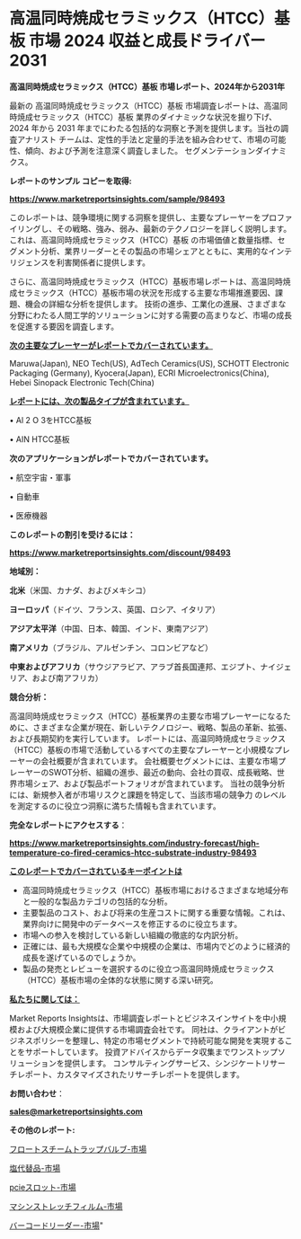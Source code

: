 # 高温同時焼成セラミックス（HTCC）基板 市場 2024 収益と成長ドライバー 2031

<strong>高温同時焼成セラミックス（HTCC）基板 市場レポート、2024年から2031年</strong>

最新の 高温同時焼成セラミックス（HTCC）基板 市場調査レポートは、高温同時焼成セラミックス（HTCC）基板 業界のダイナミックな状況を掘り下げ、2024 年から 2031 年までにわたる包括的な洞察と予測を提供します。当社の調査アナリスト チームは、定性的手法と定量的手法を組み合わせて、市場の可能性、傾向、および予測を注意深く調査しました。 セグメンテーションダイナミクス。



<strong>レポートのサンプル コピーを取得:</strong> <a href=https://www.marketreportsinsights.com/sample/98493>

<strong><u>https://www.marketreportsinsights.com/sample/98493</u></strong></a>

このレポートは、競争環境に関する洞察を提供し、主要なプレーヤーをプロファイリングし、その戦略、強み、弱み、最新のテクノロジーを詳しく説明します。 これは、高温同時焼成セラミックス（HTCC）基板 の市場価値と数量指標、セグメント分析、業界リーダーとその製品の市場シェアとともに、実用的なインテリジェンスを利害関係者に提供します。

さらに、高温同時焼成セラミックス（HTCC）基板市場レポートは、高温同時焼成セラミックス（HTCC）基板市場の状況を形成する主要な市場推進要因、課題、機会の詳細な分析を提供します。 技術の進歩、工業化の進展、さまざまな分野にわたる人間工学的ソリューションに対する需要の高まりなど、市場の成長を促進する要因を調査します。



<strong><u>次の主要なプレーヤーがレポートでカバーされています。</u></strong>

Maruwa(Japan), NEO Tech(US), AdTech Ceramics(US), SCHOTT Electronic Packaging (Germany), Kyocera(Japan), ECRI Microelectronics(China), Hebei Sinopack Electronic Tech(China)



<strong><u><b>レポートには、次の製品タイプが含まれています。</b></u></strong>

• Al 2 O 3をHTCC基板

• AIN HTCC基板



<strong><b>次のアプリケーションがレポートでカバーされています。</b></strong>

• 航空宇宙・軍事

• 自動車

• 医療機器



<strong><b>このレポートの割引を受けるには：</b></strong><a href=https://www.marketreportsinsights.com/discount/98493>

<strong><u>https://www.marketreportsinsights.com/discount/98493</u></strong></a>



<strong>地域別：</strong>



<strong>北米</strong>（米国、カナダ、およびメキシコ）



<strong>ヨーロッパ</strong>（ドイツ、フランス、英国、ロシア、イタリア）



<strong>アジア太平洋</strong>（中国、日本、韓国、インド、東南アジア）



<strong>南アメリカ</strong>（ブラジル、アルゼンチン、コロンビアなど）



<strong>中東およびアフリカ</strong>（サウジアラビア、アラブ首長国連邦、エジプト、ナイジェリア、および南アフリカ）



<strong>競合分析：</strong>

高温同時焼成セラミックス（HTCC）基板業界の主要な市場プレーヤーになるために、さまざまな企業が現在、新しいテクノロジー、戦略、製品の革新、拡張、および長期契約を実行しています。 レポートには、高温同時焼成セラミックス（HTCC）基板の市場で活動しているすべての主要なプレーヤーと小規模なプレーヤーの会社概要が含まれています。 会社概要セグメントには、主要な市場プレーヤーのSWOT分析、組織の進歩、最近の動向、会社の買収、成長戦略、世界市場シェア、および製品ポートフォリオが含まれています。 当社の競争分析には、新規参入者が市場リスクと課題を特定して、当該市場の競争力 のレベルを測定するのに役立つ洞察に満ちた情報も含まれています。



<strong>完全なレポートにアクセスする</strong>：

<a href=https://www.marketreportsinsights.com/industry-forecast/high-temperature-co-fired-ceramics-htcc-substrate-industry-98493>

<strong><u>https://www.marketreportsinsights.com/industry-forecast/high-temperature-co-fired-ceramics-htcc-substrate-industry-98493</u></strong></a>



<strong><u><b>このレポートでカバーされているキーポイントは</b></u></strong>
<ul>
  <li>高温同時焼成セラミックス（HTCC）基板市場におけるさまざまな地域分布と一般的な製品カテゴリの包括的な分析。</li>
  <li>主要製品のコスト、および将来の生産コストに関する重要な情報。これは、業界向けに開発中のデータベースを修正するのに役立ちます。</li>
  <li>市場への参入を検討している新しい組織の徹底的な内訳分析。</li>
  <li>正確には、最も大規模な企業や中規模の企業は、市場内でどのように経済的成長を遂げているのでしょうか。</li>
  <li>製品の発売とレビューを選択するのに役立つ高温同時焼成セラミックス（HTCC）基板市場の全体的な状態に関する深い研究。</li>
</ul>


<strong><u><b>私たちに関しては：</b></u></strong>

Market Reports Insightsは、市場調査レポートとビジネスインサイトを中小規模および大規模企業に提供する市場調査会社です。 同社は、クライアントがビジネスポリシーを整理し、特定の市場セグメントで持続可能な開発を実現することをサポートしています。 投資アドバイスからデータ収集までワンストップソリューションを提供します。 コンサルティングサービス、シンジケートリサーチレポート、カスタマイズされたリサーチレポートを提供します。



<strong><b>お問い合わせ</b></strong>：

<a href=mailto:sales@marketreportsinsights.com>

<strong><u>sales@marketreportsinsights.com</u></strong></a>



<strong>その他のレポート:</strong>

<a href=https://www.linkedin.com/pulse/フロートスチームトラップバルブ-市場-2023-年のダイナミクスとビジネストレンド-2030-pr-news-hub-fijwf/>フロートスチームトラップバルブ-市場</a>

<a href=https://www.linkedin.com/pulse/塩代替品-市場-2023-総利益と主要ベンダー-2030-data-dive-discoveries-24-analysis-s9t9f/>塩代替品-市場</a>

<a href=https://www.linkedin.com/pulse/pcieスロット-市場-2023-推進要因と成長機会-2030-trend-tracking-toolbox-24-analysis-6i7rf/>pcieスロット-市場</a>

<a href=https://www.linkedin.com/pulse/マシンストレッチフィルム-市場-2023-年のダイナミクスとビジネストレンド-cy5cc/>マシンストレッチフィルム-市場</a>

<a href=https://www.linkedin.com/pulse/バーコードリーダー-市場-2023-収益と成長ドライバー-2030-data-dive-discoveries-24-analysis-dvjof/>バーコードリーダー-市場</a>"
